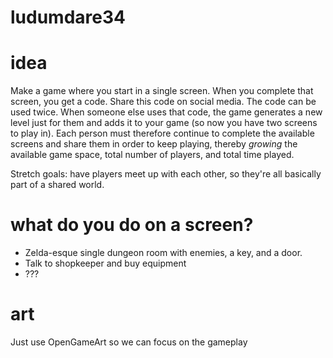 # ludumdare34

# idea

Make a game where you start in a single screen. When you complete that screen,
you get a code. Share this code on social media. The code can be used twice.
When someone else uses that code, the game generates a new level just for them
and adds it to your game (so now you have two screens to play in). Each person
must therefore continue to complete the available screens and share them in
order to keep playing, thereby _growing_ the available game space, total number
of players, and total time played.

Stretch goals: have players meet up with each other, so they're all basically
part of a shared world.

# what do you do on a screen?

- Zelda-esque single dungeon room with enemies, a key, and a door.
- Talk to shopkeeper and buy equipment
- ???


# art

Just use OpenGameArt so we can focus on the gameplay
